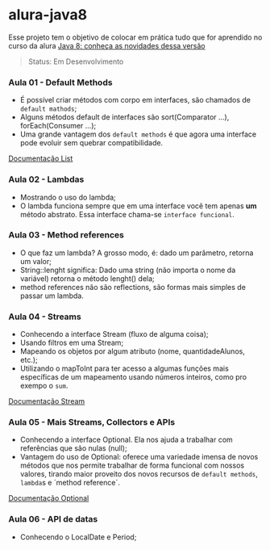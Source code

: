 # alura-java8

Esse projeto tem o objetivo de colocar em prática tudo que for aprendido no curso da alura [Java 8: conheça as novidades dessa versão](https://www.alura.com.br/curso-online-java8-lambdas)

> Status: Em Desenvolvimento

### Aula 01 - Default Methods
* É possível criar métodos com corpo em interfaces, são chamados de `default mathods`;
* Alguns métodos default de interfaces são sort(Comparator ...), forEach(Consumer ...);
* Uma grande vantagem dos `default methods` é que agora uma interface pode evoluir sem quebrar compatibilidade.

[Documentação List](https://docs.oracle.com/javase/8/docs/api/java/util/List.html)

### Aula 02 - Lambdas
* Mostrando o uso do lambda;
* O lambda funciona sempre que em uma interface você tem apenas **um** método abstrato. Essa interface chama-se ``interface funcional``.

### Aula 03 - Method references
* O que faz um lambda? A grosso modo, é: dado um parâmetro, retorna um valor;
* String::lenght significa: Dado uma string (não importa o nome da variável) retorna o método lenght() dela;
* method references não são reflections, são formas mais simples de passar um lambda.

### Aula 04 - Streams
* Conhecendo a interface Stream (fluxo de alguma coisa);
* Usando filtros em uma Stream;
* Mapeando os objetos por algum atributo (nome, quantidadeAlunos, etc.);
* Utilizando o mapToInt para ter acesso a algumas funções mais específicas de um mapeamento usando números inteiros, como pro exempo o `sum`.

[Documentação Stream](http://docs.oracle.com/javase/8/docs/api/java/util/stream/Stream.html)

### Aula 05 - Mais Streams, Collectors e APIs
* Conhecendo a interface Optional. Ela nos ajuda a trabalhar com referências que são nulas (null);
* Vantagem do uso de Optional: oferece uma variedade imensa de novos métodos que nos permite trabalhar de forma funcional com nossos valores, tirando maior proveito dos novos recursos de `default methods`, `lambda`s e ´method reference´.

[Documentação Optional](http://docs.oracle.com/javase/8/docs/api/java/util/Optional.html)

### Aula 06 - API de datas
* Conhecendo o LocalDate e Period;